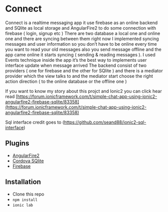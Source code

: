 # Connect
Connect is a realtime messaging app it use firebase as an online backend and SQlite as local storage and AngularFire2 to do some connection with firebase ( login, signup etc )
There are two database a local one and online one and there are syncing between them 
right now I implemented syncing messages and user information so you don’t have to be online every time you want to read your old messages also you send message offline and the app came online it starts syncing ( sending & reading messages ).
I used Events technique inside the app it’s the best way to implements user interface update when message arrived
The backend consist of two providers ( one for firebase and the other for SQlite ) and there is a mediator provider which the view talks to and the mediator start  choose the right action direction ( to the online database or the offline one )

If you want to know my story about this projct and Ionic2 you can click hear read
[https://forum.ionicframework.com/t/simple-chat-app-using-ionic2-angularfire2-firebase-sqlite/83358](https://forum.ionicframework.com/t/simple-chat-app-using-ionic2-angularfire2-firebase-sqlite/83358)


Sql interface credit goes to (https://github.com/seand88/ionic2-sql-interface)


## Plugins

- [AngularFire2](https://github.com/angular/angularfire2/)
- [Cordova SQlite](https://github.com/litehelpers/Cordova-sqlite-storage)
- [Firebase](https://firebase.google.com)

## Installation
- Clone this repo
- `npm install`
- `ionic lab`
